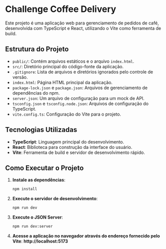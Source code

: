 # Challenge Coffee Delivery

Este projeto é uma aplicação web para gerenciamento de pedidos de café, desenvolvida com TypeScript e React, utilizando o Vite como ferramenta de build.

## Estrutura do Projeto

- `public/`: Contém arquivos estáticos e o arquivo `index.html`.
- `src/`: Diretório principal do código-fonte da aplicação.
- `.gitignore`: Lista de arquivos e diretórios ignorados pelo controle de versão.
- `index.html`: Página HTML principal da aplicação.
- `package-lock.json` e `package.json`: Arquivos de gerenciamento de dependências do npm.
- `server.json`: Um arquivo de configuração para um mock de API.
- `tsconfig.json` e `tsconfig.node.json`: Arquivos de configuração do TypeScript.
- `vite.config.ts`: Configuração do Vite para o projeto.

## Tecnologias Utilizadas

- **TypeScript**: Linguagem principal do desenvolvimento.
- **React**: Biblioteca para construção da interface do usuário.
- **Vite**: Ferramenta de build e servidor de desenvolvimento rápido.

## Como Executar o Projeto

1. **Instale as dependências**:

   ```bash
   npm install
2. **Execute o servidor de desenvolvimento**:

   ```bash
   npm run dev
3. **Execute o JSON Server**:

   ```bash
   npm run dev:server
4. **Acesse a aplicação no navegador através do endereço fornecido pelo Vite**: **http://localhost:5173**


